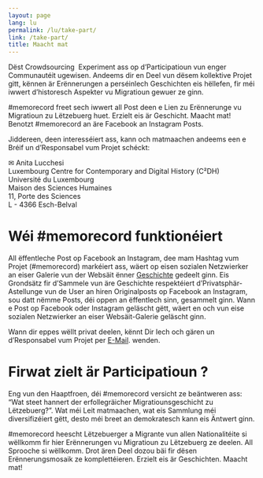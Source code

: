 ```yaml
---
layout: page
lang: lu
permalink: /lu/take-part/
link: /take-part/
title: Maacht mat
---
```


Dëst Crowdsourcing  Experiment ass op d’Participatioun vun enger Communautéit ugewisen. Andeems dir en Deel vun dësem kollektive Projet gitt, kënnen är Erënnerungen a perséinlech Geschichten eis hëllefen, fir méi iwwert d’historesch Aspekter vu Migratioun gewuer ze ginn.

#memorecord freet sech iwwert all Post deen e Lien zu Erënnerunge vu Migratioun zu Lëtzebuerg huet. Erzielt eis är Geschicht. Maacht mat! Benotzt #memorecord an äre Facebook an Instagram Posts.

Jiddereen, deen interesséiert ass, kann och matmaachen andeems een e Bréif un d’Responsabel vum Projet schéckt:

<div class="smaller">
&#9993; 
Anita Lucchesi<br>
Luxembourg Centre for Contemporary and Digital History (C²DH)<br>
Université du Luxembourg<br>
Maison des Sciences Humaines<br>
11, Porte des Sciences<br>
L - 4366 Esch-Belval<br>
</div>

<!-- more -->

# **Wéi #memorecord funktionéiert**

All ëffentleche Post op Facebook an Instagram, dee mam Hashtag vum Projet (#memorecord) markéiert ass, wäert op eisen sozialen Netzwierker an eiser Galerie vun der Websäit ënner [Geschichte](https://memorecord.uni.lu/lu/stories/) gedeelt ginn. Eis Grondsätz fir d’Sammele vun äre Geschichte respektéiert d’Privatsphär-Astellunge vun de User an hiren Originalposts op Facebook an Instagram, sou datt nëmme Posts, déi oppen an ëffentlech sinn, gesammelt ginn. Wann e Post op Facebook oder Instagram geläscht gëtt, wäert en och vun eise sozialen Netzwierker an eiser Websäit-Galerie geläscht ginn.

Wann dir eppes wëllt privat deelen, kënnt Dir Iech och gären un d’Responsabel vum Projet per [E-Mail](mailto:memorecord@uni.lu). wenden. 

# **Firwat zielt är Participatioun** ?

Eng vun den Haaptfroen, déi #memorecord versicht ze beäntweren ass: “Wat steet hannert der erfollegräicher Migratiounsgeschicht zu Lëtzebuerg?”. Wat méi Leit matmaachen, wat eis Sammlung méi diversifizéiert gëtt, desto méi breet an demokratesch kann eis Äntwert ginn.

#memorecord heescht Lëtzebuerger a Migrante vun allen Nationalitéite si wëllkomm fir hier Erënnerungen vu Migratioun zu Lëtzebuerg ze deelen. All Sprooche si wëllkomm. Drot ären Deel dozou bäi fir dësen Erënnerungsmosaik ze komplettéieren. Erzielt eis är Geschichten. Maacht mat!


